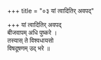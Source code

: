+++
title = "०३ यां त्वादितिर् अवपद्"

+++
यां त्वादितिर् अवपद्  
बीजवापम् अधि पुष्करे ।  
तस्यास् ते विश्वधायसो  
विषदूषणम् उद् भरे ॥